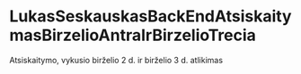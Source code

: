 # LukasSeskauskasBackEndAtsiskaitymasBirzelioAntraIrBirzelioTrecia
Atsiskaitymo, vykusio birželio 2 d. ir birželio 3 d. atlikimas
